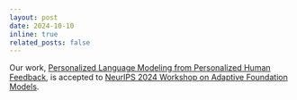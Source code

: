 ```yaml
---
layout: post
date: 2024-10-10
inline: true
related_posts: false
---
```


Our work, <a href="https://arxiv.org/abs/2402.05133">Personalized Language Modeling from Personalized Human Feedback</a>, is accepted to <a href="https://adaptive-foundation-models.org/index.html">NeurIPS 2024 Workshop on Adaptive Foundation Models</a>.
